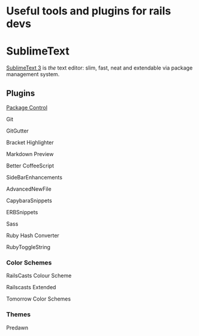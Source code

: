 Useful tools and plugins for rails devs
=============

# SublimeText

[SublimeText 3](http://www.sublimetext.com/3) is _the_ text editor: slim, fast, neat and extendable via package management system.

## Plugins

[Package Control](https://sublime.wbond.net/)

Git

GitGutter

Bracket Highlighter

Markdown Preview

Better Coffee​Script

SideBarEnhancements

AdvancedNewFile

CapybaraSnippets

ERBSnippets

Sass

Ruby Hash Converter

RubyToggleString

### Color Schemes

RailsCasts Colour Scheme

Railscasts Extended

Tomorrow Color Schemes

### Themes

Predawn
